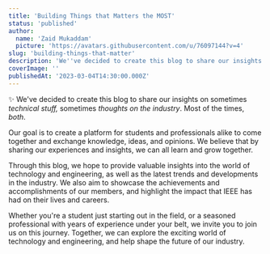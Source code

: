```yaml
---
title: 'Building Things that Matters the MOST'
status: 'published'
author:
  name: 'Zaid Mukaddam'
  picture: 'https://avatars.githubusercontent.com/u/76097144?v=4'
slug: 'building-things-that-matter'
description: 'We''ve decided to create this blog to share our insights on sometimes technical stuff, sometimes thoughts on the industry. Most of the times, both.'
coverImage: ''
publishedAt: '2023-03-04T14:30:00.000Z'
---
```


✨ We've decided to create this blog to share our insights on sometimes *technical stuff,* sometimes *thoughts on the industry*. Most of the times, *both*.

Our goal is to create a platform for students and professionals alike to come together and exchange knowledge, ideas, and opinions. We believe that by sharing our experiences and insights, we can all learn and grow together.

Through this blog, we hope to provide valuable insights into the world of technology and engineering, as well as the latest trends and developments in the industry. We also aim to showcase the achievements and accomplishments of our members, and highlight the impact that IEEE has had on their lives and careers.

Whether you're a student just starting out in the field, or a seasoned professional with years of experience under your belt, we invite you to join us on this journey. Together, we can explore the exciting world of technology and engineering, and help shape the future of our industry.

